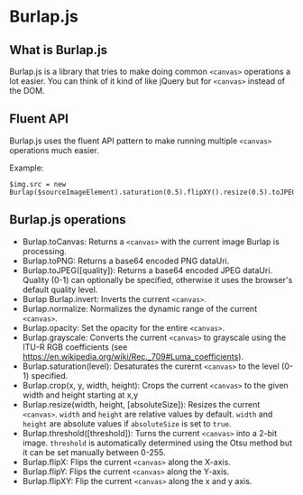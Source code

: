 # Burlap.js

## What is Burlap.js
  Burlap.js is a library that tries to make doing common `<canvas>` operations a lot easier. 
  You can think of it kind of like jQuery but for `<canvas>` instead of the DOM.

## Fluent API
  Burlap.js uses the fluent API pattern to make running multiple `<canvas>
  ` operations much easier.

  Example:

    $img.src = new Burlap($sourceImageElement).saturation(0.5).flipXY().resize(0.5).toJPEG(0.8);

## Burlap.js operations
* Burlap.toCanvas: Returns a `<canvas>` with the current image Burlap is processing.
* Burlap.toPNG: Returns a base64 encoded PNG dataUri.
* Burlap.toJPEG([quality]): Returns a base64 encoded JPEG dataUri. Quality (0-1) can optionally be specified, otherwise it uses the browser's default quality level.
* Burlap Burlap.invert: Inverts the current `<canvas>`.
* Burlap.normalize: Normalizes the dynamic range of the current `<canvas>`.
* Burlap.opacity: Set the opacity for the entire `<canvas>`.
* Burlap.grayscale: Converts the current `<canvas>` to grayscale using the ITU-R RGB coefficients (see https://en.wikipedia.org/wiki/Rec._709#Luma_coefficients).
* Burlap.saturation(level): Desaturates the curernt `<canvas>` to the level (0-1) specified.
* Burlap.crop(x, y, width, height): Crops the current `<canvas>` to the given width and height starting at x,y 
* Burlap.resize(width, height, [absoluteSize]): Resizes the current `<canvas>`. `width` and `height` are relative values by default. `width` and `height` are absolute values if `absoluteSize` is set to `true`.
* Burlap.threshold([threshold]): Turns the current `<canvas>` into a 2-bit image. `threshold` is automatically determined using the Otsu method but it can be set manually between 0-255.
* Burlap.flipX: Flips the current `<canvas>` along the X-axis.
* Burlap.flipY: Flips the current `<canvas>` along the Y-axis.
* Burlap.flipXY: Flip the current `<canvas>` along the x and y axis.